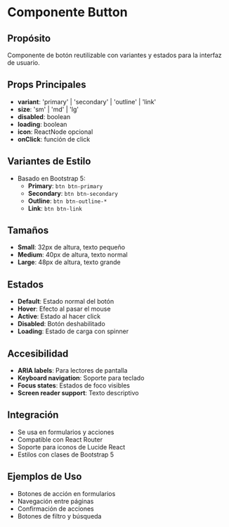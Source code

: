 # Componente Button

## Propósito
Componente de botón reutilizable con variantes y estados para la interfaz de usuario.

## Props Principales
- **variant**: 'primary' | 'secondary' | 'outline' | 'link'
- **size**: 'sm' | 'md' | 'lg'
- **disabled**: boolean
- **loading**: boolean
- **icon**: ReactNode opcional
- **onClick**: función de click

## Variantes de Estilo
- Basado en Bootstrap 5:
  - **Primary**: `btn btn-primary`
  - **Secondary**: `btn btn-secondary`
  - **Outline**: `btn btn-outline-*`
  - **Link**: `btn btn-link`

## Tamaños
- **Small**: 32px de altura, texto pequeño
- **Medium**: 40px de altura, texto normal
- **Large**: 48px de altura, texto grande

## Estados
- **Default**: Estado normal del botón
- **Hover**: Efecto al pasar el mouse
- **Active**: Estado al hacer click
- **Disabled**: Botón deshabilitado
- **Loading**: Estado de carga con spinner

## Accesibilidad
- **ARIA labels**: Para lectores de pantalla
- **Keyboard navigation**: Soporte para teclado
- **Focus states**: Estados de foco visibles
- **Screen reader support**: Texto descriptivo

## Integración
- Se usa en formularios y acciones
- Compatible con React Router
- Soporte para iconos de Lucide React
- Estilos con clases de Bootstrap 5

## Ejemplos de Uso
- Botones de acción en formularios
- Navegación entre páginas
- Confirmación de acciones
- Botones de filtro y búsqueda

